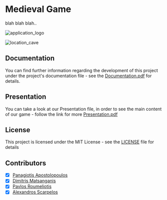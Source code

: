 # Medieval Game
blah blah blah..



![application_logo](https://user-images.githubusercontent.com/34712449/120995260-e6b6fc00-c78d-11eb-9e10-820f52049879.png)

![location_cave](https://user-images.githubusercontent.com/34712449/120995411-0b12d880-c78e-11eb-957b-893a2210bd33.png)

## Documentation

You can find further information regarding the development of this project under the project's documentation file - see the [Documentation.pdf](https://github.com/dimitrismatsanganis/3D_Medieval_Game/files/6615718/Documentation.pdf) for details. 

## Presentation

You can take a look at our Presentation file, in order to see the main content of our game - follow the link for more [Presentation.pdf](https://github.com/dimitrismatsanganis/3D_Medieval_Game/files/6615753/Presentation.pdf)

## License

This project is licensed under the MIT License - see the [LICENSE](LICENSE) file for details

## Contributors

- [X] [Panagiotis Apostolopoulos](https://github.com/papost) 
- [X] [Dimitris Matsanganis](https://github.com/dimitrismatsanganis) 
- [X] [Pavlos Roumeliotis](https://github.com/pavlosroumeliotis)
- [X] [Alexandros Scarpelos](https://github.com/alexhsog)
